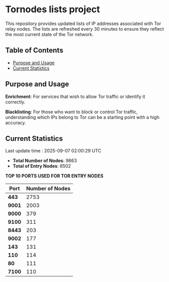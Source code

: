 # Tornodes lists project

This repository provides updated lists of IP addresses associated with Tor relay nodes. The lists are refreshed every 30 minutes to ensure they reflect the most current state of the Tor network.

## Table of Contents

- [Purpose and Usage](#purpose-and-usage)
- [Current Statistics](#current-statistics)


## Purpose and Usage

**Enrichment**: For services that wish to allow Tor traffic or identify it correctly.

**Blacklisting**: For those who want to block or control Tor traffic, understanding which IPs belong to Tor can be a starting point with a high accuracy.

## Current Statistics

Last update time : 2025-09-07 02:00:29 UTC

- **Total Number of Nodes**: 9863
- **Total of Entry Nodes**: 8502

**TOP 10 PORTS USED FOR TOR ENTRY NODES**

| **Port** | **Number of Nodes** |
|------|-----------------|
| **443**   | 2753  |
| **9001**   | 2003  |
| **9000**   | 379  |
| **9100**   | 311  |
| **8443**   | 203  |
| **9002**   | 177  |
| **143**   | 131  |
| **110**   | 114  |
| **80**   | 111  |
| **7100**   | 110  |

